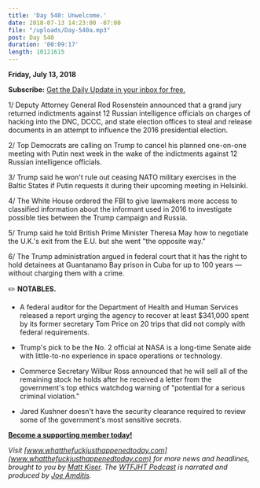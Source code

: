 ```yaml
---
title: 'Day 540: Unwelcome.'
date: 2018-07-13 14:23:00 -07:00
file: "/uploads/Day-540a.mp3"
post: Day 540
duration: '00:09:17'
length: 10121615
---
```


**Friday, July 13, 2018**

**Subscribe:** [Get the Daily Update in your inbox for free.](https://whatthefuckjusthappenedtoday.com/subscribe/)

1/ Deputy Attorney General Rod Rosenstein announced that a grand jury returned indictments against 12 Russian intelligence officials on charges of hacking into the DNC, DCCC, and state election offices to steal and release documents in an attempt to influence the 2016 presidential election.

2/ Top Democrats are calling on Trump to cancel his planned one-on-one meeting with Putin next week in the wake of the indictments against 12 Russian intelligence officials.

3/ Trump said he won't rule out ceasing NATO military exercises in the Baltic States if Putin requests it during their upcoming meeting in Helsinki.

4/ The White House ordered the FBI to give lawmakers more access to classified information about the informant used in 2016 to investigate possible ties between the Trump campaign and Russia.

5/ Trump said he told British Prime Minister Theresa May how to negotiate the U.K.'s exit from the E.U. but she went "the opposite way."

6/ The Trump administration argued in federal court that it has the right to hold detainees at Guantanamo Bay prison in Cuba for up to 100 years — without charging them with a crime.

✏️ **NOTABLES.**

* A federal auditor for the Department of Health and Human Services released a report urging the agency to recover at least $341,000 spent by its former secretary Tom Price on 20 trips that did not comply with federal requirements.

* Trump's pick to be the No. 2 official at NASA is a long-time Senate aide with little-to-no experience in space operations or technology.

* Commerce Secretary Wilbur Ross announced that he will sell all of the remaining stock he holds after he received a letter from the government's top ethics watchdog warning of "potential for a serious criminal violation."

* Jared Kushner doesn't have the security clearance required to review some of the government's most sensitive secrets.

**[Become a supporting member today!](https://whatthefuckjusthappenedtoday.com/membership/?utm_source=2017\+Donors&utm_campaign=8dccd905d9-&utm_medium=email&utm_term=0_3bd36f654c-8dccd905d9-169730397)**

*Visit [www.whatthefuckjusthappenedtoday.com](www.whatthefuckjusthappenedtoday.com) for more news and headlines, brought to you by [Matt Kiser](https://twitter.com/Matt_Kiser). The [WTFJHT Podcast](https://whatthefuckjusthappenedtoday.com/podcasts/) is narrated and produced by [Joe Amditis](https://twitter.com/jsamditis).*